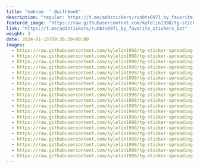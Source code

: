 ```yaml
---
title: "maknae  ٬ @withkook"
description: "regular: https://t.me/addstickers/runbts6971_by_favorite_stickers_bot"
featured_image: "https://raw.githubusercontent.com/kylelin1998/tg-sticker-spreading-worldwide-images/main/img/4a524f13-39c2-4fbc-b5db-fa86bd338c8c.jpg"
link: "https://t.me/addstickers/runbts6971_by_favorite_stickers_bot"
weight: 3
date: 2024-01-15T09:36:39+08:00
images:
  - https://raw.githubusercontent.com/kylelin1998/tg-sticker-spreading-worldwide-images/main/img/4a524f13-39c2-4fbc-b5db-fa86bd338c8c.jpg
  - https://raw.githubusercontent.com/kylelin1998/tg-sticker-spreading-worldwide-images/main/img/68610e1f-1088-4c05-af92-f729e2449637.jpg
  - https://raw.githubusercontent.com/kylelin1998/tg-sticker-spreading-worldwide-images/main/img/0ad6ca8c-f908-4f4b-8894-06b73828731c.jpg
  - https://raw.githubusercontent.com/kylelin1998/tg-sticker-spreading-worldwide-images/main/img/517cbb49-2347-4a2f-870d-629e6d7d8fb7.jpg
  - https://raw.githubusercontent.com/kylelin1998/tg-sticker-spreading-worldwide-images/main/img/ac0dc458-1d0b-489e-81c6-5a07fb02bc73.jpg
  - https://raw.githubusercontent.com/kylelin1998/tg-sticker-spreading-worldwide-images/main/img/e62bab97-9b5e-4166-9f9f-80f7b1f546a0.jpg
  - https://raw.githubusercontent.com/kylelin1998/tg-sticker-spreading-worldwide-images/main/img/16a3f8d8-2e5a-43ab-9c4f-7bbd2f33efaf.jpg
  - https://raw.githubusercontent.com/kylelin1998/tg-sticker-spreading-worldwide-images/main/img/ada244a5-767e-4252-912a-dc387a5a6198.jpg
  - https://raw.githubusercontent.com/kylelin1998/tg-sticker-spreading-worldwide-images/main/img/cb88d06c-a407-4ee2-a422-7be9263d594c.jpg
  - https://raw.githubusercontent.com/kylelin1998/tg-sticker-spreading-worldwide-images/main/img/d6fe0dd8-f451-4be0-84f7-b854d2075491.jpg
  - https://raw.githubusercontent.com/kylelin1998/tg-sticker-spreading-worldwide-images/main/img/0a0c8a95-dbd9-4dde-839e-f58e330a93f6.jpg
  - https://raw.githubusercontent.com/kylelin1998/tg-sticker-spreading-worldwide-images/main/img/250ef5c3-2aa1-434f-a909-40e203187226.jpg
  - https://raw.githubusercontent.com/kylelin1998/tg-sticker-spreading-worldwide-images/main/img/84dba85a-52f7-4364-af0f-654d3005a0ee.jpg
  - https://raw.githubusercontent.com/kylelin1998/tg-sticker-spreading-worldwide-images/main/img/24fe2e57-697e-48cd-aed2-a14f108f39ce.jpg
  - https://raw.githubusercontent.com/kylelin1998/tg-sticker-spreading-worldwide-images/main/img/e04186ba-fb00-4e82-8c8a-07ec530133ed.jpg
  - https://raw.githubusercontent.com/kylelin1998/tg-sticker-spreading-worldwide-images/main/img/db6461d8-ec0e-4e98-9ca3-d5fa5c68b888.jpg
  - https://raw.githubusercontent.com/kylelin1998/tg-sticker-spreading-worldwide-images/main/img/e6cf99da-729b-4bee-b40f-8f71a24122c5.jpg
  - https://raw.githubusercontent.com/kylelin1998/tg-sticker-spreading-worldwide-images/main/img/75fe33df-f917-45cc-8266-3d3103019f3d.jpg
  - https://raw.githubusercontent.com/kylelin1998/tg-sticker-spreading-worldwide-images/main/img/b91de46a-0c16-4b66-bf44-70be753bf8a0.jpg
  - https://raw.githubusercontent.com/kylelin1998/tg-sticker-spreading-worldwide-images/main/img/0ffe916b-a2db-44e8-8bf2-0e2271138a93.jpg
---
```

